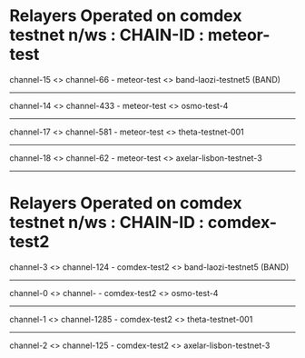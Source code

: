 # Relayers Operated on comdex testnet n/ws : CHAIN-ID : meteor-test

channel-15 <> channel-66 - meteor-test <> band-laozi-testnet5 (BAND)


----------------------------------------------------------------------------------------------------------------

channel-14 <> channel-433  - meteor-test <> osmo-test-4


----------------------------------------------------------------------------------------------------------------

channel-17 <> channel-581 - meteor-test <> theta-testnet-001


----------------------------------------------------------------------------------------------------------------

channel-18 <> channel-62 - meteor-test <> axelar-lisbon-testnet-3

- - -

# Relayers Operated on comdex testnet n/ws : CHAIN-ID : comdex-test2

channel-3 <> channel-124 - comdex-test2 <> band-laozi-testnet5 (BAND)


----------------------------------------------------------------------------------------------------------------

channel-0 <> channel-  - comdex-test2 <> osmo-test-4


----------------------------------------------------------------------------------------------------------------

channel-1 <> channel-1285 - comdex-test2 <> theta-testnet-001


----------------------------------------------------------------------------------------------------------------

channel-2 <> channel-125 - comdex-test2 <> axelar-lisbon-testnet-3
